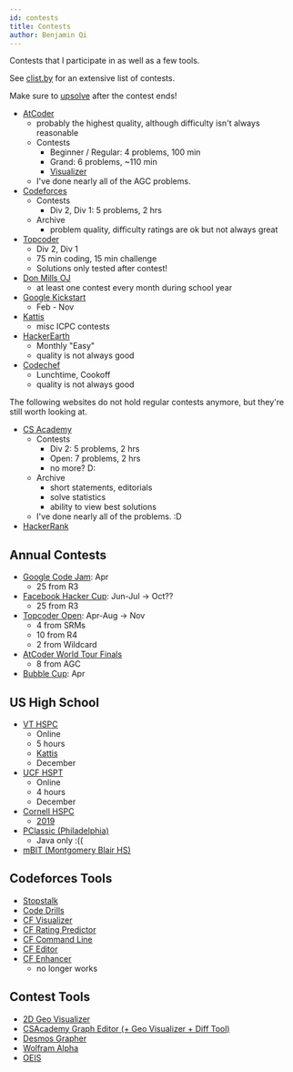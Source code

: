 ```yaml
---
id: contests
title: Contests
author: Benjamin Qi
---
```


Contests that I participate in as well as a few tools.

<!-- END DESCRIPTION -->

See [clist.by](https://clist.by/coder/bqi343/) for an extensive list of contests.

Make sure to [upsolve](https://en.wiktionary.org/wiki/upsolve) after the contest ends!

  - [AtCoder](https://beta.atcoder.jp/contests/archive)
    - probably the highest quality, although difficulty isn't always reasonable
    - Contests
      - Beginner / Regular: 4 problems, 100 min
      - Grand: 6 problems, ~110 min
      - [Visualizer](https://kenkoooo.com/atcoder/#/table/Benq)
    - I've done nearly all of the AGC problems.
  - [Codeforces](http://codeforces.com/problemset)
    - Contests
      - Div 2, Div 1: 5 problems, 2 hrs
    - Archive
      - problem quality, difficulty ratings are ok but not always great
  - [Topcoder](https://www.topcoder.com/my-dashboard/)
    - Div 2, Div 1
    - 75 min coding, 15 min challenge
    - Solutions only tested after contest!
  - [Don Mills OJ](http://dmoj.ca/)
    - at least one contest every month during school year
  - [Google Kickstart](https://codingcompetitions.withgoogle.com/kickstart)
    - Feb - Nov
  - [Kattis](https://open.kattis.com/)
    - misc ICPC contests
  - [HackerEarth](http://hackerearth.com/)
    - Monthly "Easy"
    - quality is not always good
  - [Codechef](http://codechef.com/)
    - Lunchtime, Cookoff
    - quality is not always good

The following websites do not hold regular contests anymore, but they're still worth looking at.

  - [CS Academy](https://csacademy.com/contest/archive/)
    - Contests
      - Div 2: 5 problems, 2 hrs
      - Open: 7 problems, 2 hrs
      - no more? D:
    - Archive
      - short statements, editorials
      - solve statistics
      - ability to view best solutions
    - I've done nearly all of the problems. :D
  - [HackerRank](https://www.hackerrank.com/dashboard)

## Annual Contests

  - [Google Code Jam](https://code.google.com/codejam/): Apr
    - 25 from R3
  - [Facebook Hacker Cup](https://www.facebook.com/hackercup/): Jun-Jul -> Oct??
    - 25 from R3
  - [Topcoder Open](https://tco19.topcoder.com/): Apr-Aug -> Nov
    - 4 from SRMs
    - 10 from R4
    - 2 from Wildcard
  - [AtCoder World Tour Finals](https://codeforces.com/blog/entry/56623)
    - 8 from AGC
  - [Bubble Cup](http://bubblecup.org/): Apr

## US High School

 - [VT HSPC](https://icpc.cs.vt.edu/#/hscontest2017)
   - Online
   - 5 hours
   - [Kattis](https://open.kattis.com/problem-sources/2016%20Virginia%20Tech%20High%20School%20Programming%20Contest)
   - December
 - [UCF HSPT](https://hspt.ucfprogrammingteam.org/index.php/hspt-online-edition)
   - Online
   - 4 hours
   - December
 - [Cornell HSPC](https://www.cs.cornell.edu/events/cornell-high-school-programming-contest)
   - [2019](https://cornell-hspc19.kattis.com/problems)
 - [PClassic (Philadelphia)](https://pclassic.org/)
   - Java only :((
 - [mBIT (Montgomery Blair HS)](https://mbit.mbhs.edu/)

## Codeforces Tools

  - [Stopstalk](https://www.stopstalk.com)
  - [Code Drills](http://code-drills.com/)
  - [CF Visualizer](http://cfviz.netlify.com/compare.html)
  - [CF Rating Predictor](https://chrome.google.com/webstore/detail/cf-predictor/ocfloejijfhhkkdmheodbaanephbnfhn)
  - [CF Command Line](https://codeforces.com/blog/entry/66552)
  - [CF Editor](https://codeforces.com/blog/entry/72952)
  - [CF Enhancer](https://chrome.google.com/webstore/detail/codeforces-enhancer/ocmandagmgmkcplckgnfgaokpgkfenmp)
    - no longer works

## Contest Tools

  - [2D Geo Visualizer](https://codeforces.com/blog/entry/70330)
  - [CSAcademy Graph Editor (+ Geo Visualizer + Diff Tool)](https://csacademy.com/app/graph_editor/)
  - [Desmos Grapher](https://www.desmos.com/calculator)
  - [Wolfram Alpha](https://www.wolframalpha.com/)
  - [OEIS](https://oeis.org/)
